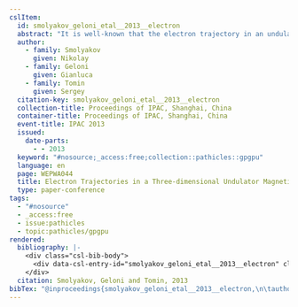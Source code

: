 ```yaml
---
cslItem:
  id: smolyakov_geloni_etal__2013__electron
  abstract: "It is well-known that the electron trajectory in an undulator is influenced by the focusing properties (both horizontal and vertical) of the magnetic field. The approximate solutions of motion equations for electrons in the 3-dimensional magnetic field, which describe these focusing properties, can be found by means of averaging over the short-length oscillations. On the other hand, the equations of motion can be solved numerically, by applying the Runge-Kutta algorithm. It is shown in this paper that numerically computed trajectories\_…"
  author:
    - family: Smolyakov
      given: Nikolay
    - family: Geloni
      given: Gianluca
    - family: Tomin
      given: Sergey
  citation-key: smolyakov_geloni_etal__2013__electron
  collection-title: Proceedings of IPAC, Shanghai, China
  container-title: Proceedings of IPAC, Shanghai, China
  event-title: IPAC 2013
  issued:
    date-parts:
      - - 2013
  keyword: "#nosource;_access:free;collection::pathicles::gpgpu"
  language: en
  page: WEPWA044
  title: Electron Trajectories in a Three-dimensional Undulator Magnetic Field
  type: paper-conference
tags:
  - "#nosource"
  - _access:free
  - issue:pathicles
  - topic:pathicles/gpgpu
rendered:
  bibliography: |-
    <div class="csl-bib-body">
      <div data-csl-entry-id="smolyakov_geloni_etal__2013__electron" class="csl-entry">Smolyakov, N., Geloni, G. and Tomin, S. 2013 “Electron Trajectories in a Three-dimensional Undulator Magnetic Field,” in <i>Proceedings of IPAC, Shanghai, China</i>. <i>IPAC 2013</i> (Proceedings of IPAC, Shanghai, China), p. WEPWA044.</div>
    </div>
  citation: Smolyakov, Geloni and Tomin, 2013
bibTex: "@inproceedings{smolyakov_geloni_etal__2013__electron,\n\tauthor = {Smolyakov, Nikolay and Geloni, Gianluca and Tomin, Sergey},\n\tseries = {Proceedings of {IPAC}, {Shanghai}, {China}},\n\tbooktitle = {Proceedings of {IPAC}, {Shanghai}, {China}},\n\tyear = {2013},\n\tpages = {WEPWA044},\n\ttitle = {Electron {Trajectories} in a {Three}-dimensional {Undulator} {Magnetic} {Field}},\n}\n\n"
---
```

